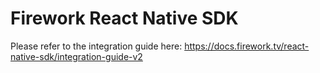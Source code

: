 # Firework React Native SDK

Please refer to the integration guide here: https://docs.firework.tv/react-native-sdk/integration-guide-v2